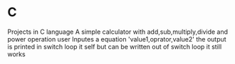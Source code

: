 # C
Projects in C language
A simple calculator with add,sub,multiply,divide and power operation
user Inputes a equation 'value1,oprator,value2'
the output is printed in switch loop it self but can be written out of switch loop it still works

